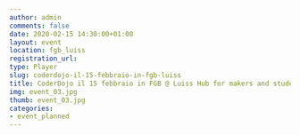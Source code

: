 ```yaml
---
author: admin
comments: false
date: 2020-02-15 14:30:00+01:00
layout: event
location: fgb_luiss
registration_url:
type: Player
slug: coderdojo-il-15-febbraio-in-fgb-luiss
title: CoderDojo il 15 febbraio in FGB @ Luiss Hub for makers and students
img: event_03.jpg
thumb: event_03.jpg
categories:
- event_planned
---
```

